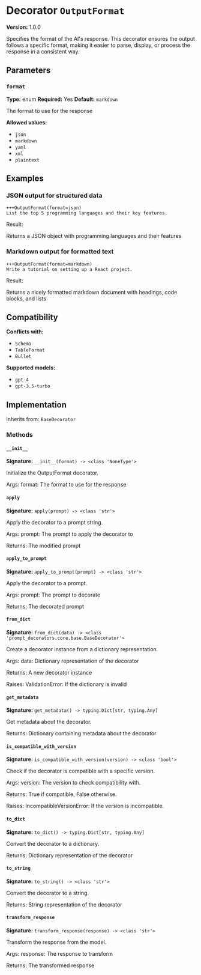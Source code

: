 # Decorator `OutputFormat`

**Version:** 1.0.0

Specifies the format of the AI's response. This decorator ensures the output follows a specific format, making it easier to parse, display, or process the response in a consistent way.

## Parameters

### `format`

**Type:** enum
**Required:** Yes
**Default:** `markdown`

The format to use for the response

**Allowed values:**

- `json`
- `markdown`
- `yaml`
- `xml`
- `plaintext`

## Examples

### JSON output for structured data

```
+++OutputFormat(format=json)
List the top 5 programming languages and their key features.
```

Result:

Returns a JSON object with programming languages and their features

### Markdown output for formatted text

```
+++OutputFormat(format=markdown)
Write a tutorial on setting up a React project.
```

Result:

Returns a nicely formatted markdown document with headings, code blocks, and lists

## Compatibility

**Conflicts with:**

- `Schema`
- `TableFormat`
- `Bullet`

**Supported models:**

- `gpt-4`
- `gpt-3.5-turbo`

## Implementation

Inherits from: `BaseDecorator`

### Methods

#### `__init__`

**Signature:** `__init__(format) -> <class 'NoneType'>`

Initialize the OutputFormat decorator.

Args:
    format: The format to use for the response

#### `apply`

**Signature:** `apply(prompt) -> <class 'str'>`

Apply the decorator to a prompt string.

Args:
    prompt: The prompt to apply the decorator to


Returns:
    The modified prompt

#### `apply_to_prompt`

**Signature:** `apply_to_prompt(prompt) -> <class 'str'>`

Apply the decorator to a prompt.

Args:
    prompt: The prompt to decorate

Returns:
    The decorated prompt

#### `from_dict`

**Signature:** `from_dict(data) -> <class 'prompt_decorators.core.base.BaseDecorator'>`

Create a decorator instance from a dictionary representation.

Args:
    data: Dictionary representation of the decorator

Returns:
    A new decorator instance

Raises:
    ValidationError: If the dictionary is invalid

#### `get_metadata`

**Signature:** `get_metadata() -> typing.Dict[str, typing.Any]`

Get metadata about the decorator.

Returns:
    Dictionary containing metadata about the decorator

#### `is_compatible_with_version`

**Signature:** `is_compatible_with_version(version) -> <class 'bool'>`

Check if the decorator is compatible with a specific version.

Args:
    version: The version to check compatibility with.


Returns:
    True if compatible, False otherwise.


Raises:
    IncompatibleVersionError: If the version is incompatible.

#### `to_dict`

**Signature:** `to_dict() -> typing.Dict[str, typing.Any]`

Convert the decorator to a dictionary.

Returns:
    Dictionary representation of the decorator

#### `to_string`

**Signature:** `to_string() -> <class 'str'>`

Convert the decorator to a string.

Returns:
    String representation of the decorator

#### `transform_response`

**Signature:** `transform_response(response) -> <class 'str'>`

Transform the response from the model.

Args:
    response: The response to transform

Returns:
    The transformed response
